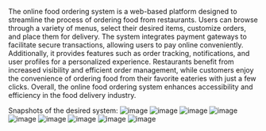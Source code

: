 The online food ordering system is a web-based platform designed to streamline the process of ordering food from restaurants. Users can browse through a variety of menus, select their desired items, customize orders, and place them for delivery. 
The system integrates payment gateways to facilitate secure transactions, allowing users to pay online conveniently. Additionally, it provides features such as order tracking, notifications, and user profiles for a personalized experience. 
Restaurants benefit from increased visibility and efficient order management, while customers enjoy the convenience of ordering food from their favorite eateries with just a few clicks. 
Overall, the online food ordering system enhances accessibility and efficiency in the food delivery industry.

Snapshots of the desired system:
![image](https://github.com/Hrishikesh121002/Online-Food-ordering-website/assets/74232051/2f808388-50c3-445e-987b-409c3d6ad0b2)
![image](https://github.com/Hrishikesh121002/Online-Food-ordering-website/assets/74232051/49abe0f6-8942-4ebe-b54c-43f140b310af)
![image](https://github.com/Hrishikesh121002/Online-Food-ordering-website/assets/74232051/a11940c8-b168-4543-a013-c4b15ee5d442)
![image](https://github.com/Hrishikesh121002/Online-Food-ordering-website/assets/74232051/9807f76f-c4e6-4de0-9305-dc6286500ad6)
![image](https://github.com/Hrishikesh121002/Online-Food-ordering-website/assets/74232051/5ecac868-4e2f-49ad-878c-58040804ba7c)
![image](https://github.com/Hrishikesh121002/Online-Food-ordering-website/assets/74232051/ec6db45e-7666-45ea-9ee8-e1ca3d960585)
![image](https://github.com/Hrishikesh121002/Online-Food-ordering-website/assets/74232051/b32d5986-f147-4b01-9f6e-fb9de1671983)
![image](https://github.com/Hrishikesh121002/Online-Food-ordering-website/assets/74232051/ef3b42bb-0734-441e-be0b-9e861a8e9fe8)
![image](https://github.com/Hrishikesh121002/Online-Food-ordering-website/assets/74232051/cc2804ed-f3f4-408a-bd0f-b6cca8d589f0)
